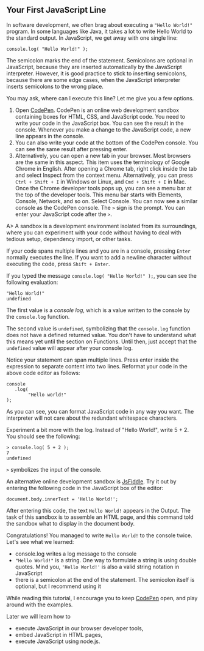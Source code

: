 ## Your First JavaScript Line

In software development, we often brag about executing a `"Hello World!"` program. In some languages like Java, it takes a lot to write Hello World to the standard output.  In JavaScript, we get away with one single line:

```
console.log( "Hello World!" );
```

The semicolon marks the end of the statement. Semicolons are optional in JavaScript, because they are inserted automatically by the JavaScript interpreter. However, it is good practice to stick to inserting semicolons, because there are some edge cases, when the JavaScript interpreter inserts semicolons to the wrong place.

You may ask, where can I execute this line? Let me give you a few options.

1. Open [CodePen](https://codepen.io/pen/?editors=0012). CodePen is an online web development sandbox containing boxes for HTML, CSS, and JavaScript code. You need to write your code in the JavaScript box. You can see the result in the console. Whenever you make a change to the JavaScript code, a new line appears in the console.
2. You can also write your code at the bottom of the CodePen console. You can see the same result after pressing enter.
3. Alternatively, you can open a new tab in your browser. Most browsers are the same in this aspect. This item uses the terminology of Google Chrome in English. After opening a Chrome tab, right click inside the tab and select Inspect from the context menu. Alternatively, you can press `Ctrl + Shift + I` in Windows or Linux, and `Cmd + Shift + I` in Mac. Once the Chrome developer tools pops up, you can see a menu bar at the top of the developer tools. This menu bar starts with Elements, Console, Network, and so on. Select Console. You can now see a similar console as the CodePen console. The `>` sign is the prompt. You can enter your JavaScript code after the `>`.

A> A sandbox is a development environment isolated from its surroundings, where you can experiment with your code without having to deal with tedious setup, dependency import, or other tasks.

If your code spans multiple lines and you are in a console, pressing `Enter` normally executes the line. If you want to add a newline character without executing the code, press `Shift + Enter`.

If you typed the message `console.log( "Hello World!" );`, you can see the following evaluation:

```
"Hello World!"
undefined
```

The first value is a *console log*, which is a value written to the console by the `console.log` function.

The second value is `undefined`, symbolizing that the `console.log` function does not have a defined returned value. You don't have to understand what this means yet until the section on Functions. Until then, just accept that the `undefined` value will appear after your console log.

Notice your statement can span multiple lines. Press enter inside the expression to separate content into two lines. Reformat your code in the above code editor as follows:

```
console
   .log(
        "Hello world!"
);
```

As you can see, you can format JavaScript code in any way you want. The interpreter will not care about the redundant whitespace characters.

Experiment a bit more with the log. Instead of "Hello World!", write 5 + 2. You should see the following:

```
> console.log( 5 + 2 );
7
undefined
```

`>` symbolizes the input of the console. 

An alternative online development sandbox is [JsFiddle](jsfiddle.net). Try it out by entering the following code in the JavaScript box of the editor:

```
document.body.innerText = 'Hello World!';
```

After entering this code, the text `Hello World!` appears in the Output. The task of this sandbox is to assemble an HTML page, and this command told the sandbox what to display in the document body.

Congratulations! You managed to write `Hello World!` to the console twice. Let's see what we learned:

- console.log writes a log message to the console
- `"Hello World!"` is a string. One way to formulate a string is using double quotes. Mind you, `'Hello World!'` is also a valid string notation in JavaScript
- there is a semicolon at the end of the statement. The semicolon itself is optional, but I recommend using it

While reading this tutorial, I encourage you to keep [CodePen](https://codepen.io/pen/?editors=0012) open, and play around with the examples.

Later we will learn how to 

- execute JavaScript in our browser developer tools,
- embed JavaScript in HTML pages,
- execute JavaScript using node.js.
